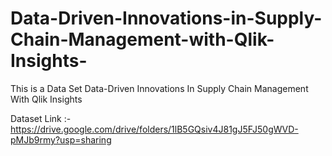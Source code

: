 # Data-Driven-Innovations-in-Supply-Chain-Management-with-Qlik-Insights-

This is a Data Set  Data-Driven Innovations In Supply Chain Management With Qlik Insights

Dataset Link :- https://drive.google.com/drive/folders/1lB5GQsiv4J81gJ5FJ50gWVD-pMJb9rmy?usp=sharing

